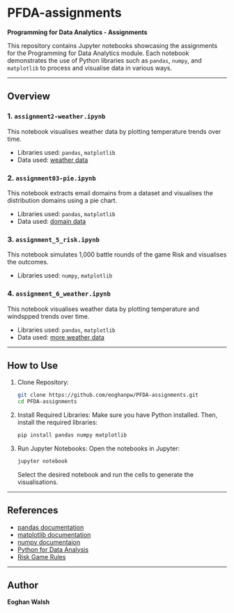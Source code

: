 # PFDA-assignments
**Programming for Data Analytics - Assignments**

This repository contains Jupyter notebooks showcasing the assignments for the Programming for Data Analytics module. Each notebook demonstrates the use of Python libraries such as `pandas`, `numpy`, and `matplotlib` to process and visualise data in various ways.

---

## Overview

### 1. `assignment2-weather.ipynb`
This notebook visualises weather data by plotting temperature trends over time.
- Libraries used: `pandas`, `matplotlib`
- Data used: [weather data](data/weatherreadings1.csv)

### 2. `assignment03-pie.ipynb`
This notebook extracts email domains from a dataset and visualises the distribution domains using a pie chart.
- Libraries used: `pandas`, `matplotlib`
- Data used: [domain data](data/people-1000.csv)

### 3. `assignment_5_risk.ipynb`
This notebook simulates 1,000 battle rounds of the game Risk and visualises the outcomes.
- Libraries used: `numpy`, `matplotlib`

### 4. `assignment_6_weather.ipynb`
This notebook visualises weather data by plotting temperature and windspped trends over time.
- Libraries used: `pandas`, `matplotlib`
- Data used: [more weather data](https://cli.fusio.net/cli/climate_data/webdata/hly4935.csv)

---

## How to Use

1. Clone Repository:
   ```bash
   git clone https://github.com/eoghanpw/PFDA-assignments.git
   cd PFDA-assignments
   ```

2. Install Required Libraries:
   Make sure you have Python installed. Then, install the required libraries:
   ```bash
   pip install pandas numpy matplotlib
   ```

3. Run Jupyter Notebooks:
   Open the notebooks in Jupyter:
   ```bash
   jupyter notebook
   ```
   Select the desired notebook and run the cells to generate the visualisations.

---

## References

- [pandas documentation](https://pandas.pydata.org/docs/)
- [matplotlib documentation](https://matplotlib.org/stable/index.html)
- [numpy documentaion](https://numpy.org/doc/stable/)
- [Python for Data Analysis](https://wesmckinney.com/book/)
- [Risk Game Rules](https://www.ultraboardgames.com/risk/game-rules.php)

---

## Author
**Eoghan Walsh**
